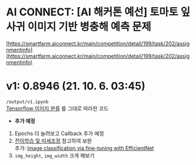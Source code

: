 # AI CONNECT: [AI 해커톤 예선] 토마토 잎사귀 이미지 기반 병충해 예측 문제
[https://smartfarm.aiconnect.kr/main/competition/detail/199/task/202/assignmentinfo](https://smartfarm.aiconnect.kr/main/competition/detail/199/task/202/assignmentinfo)


# v1: 0.8946 (21. 10. 6. 03:45)
`/output/v1.ipynb` \
[Tensorflow 이미지 분류](https://www.tensorflow.org/tutorials/images/classification?hl=ko) 를 그대로 따라한 코드

- **추가 예정**
1. Epochs 더 늘려보고 Callback 추가 예정
2. [전이학습 및 미세조정](https://www.tensorflow.org/tutorials/images/transfer_learning?hl=ko) 참고하여 보완 \
추가: [Image classification via fine-tuning with EfficientNet](https://keras.io/examples/vision/image_classification_efficientnet_fine_tuning/)
3. `img_height`, `img_width` 크게 해보기

